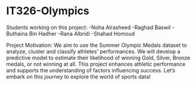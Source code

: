# IT326-Olympics
Students working on this project:
-Noha Alrasheed
-Raghad Baswil
-Buthaina Bin Hadher
-Rana Albridi
-Shahad Homoud

Project Motivation: 
We aim to use the Summer Olympic Medals dataset to analyze, cluster and classify athletes' performances. We will develop a predictive model to estimate their likelihood of winning Gold, Silver, Bronze medals, or not winning at all. This project enhances athletic performance and supports the understanding of factors influencing success. Let’s embark on this journey to explore the world of sports data!

